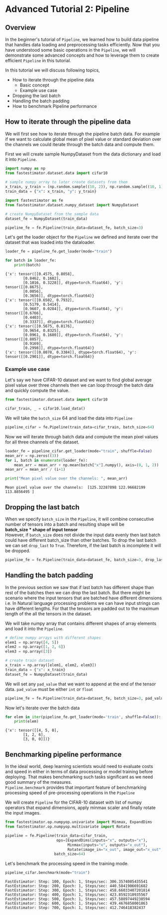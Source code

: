 # Advanced Tutorial 2: Pipeline

## Overview

In the beginner's tutorial of `Pipeline`, we learned how to build data pipeline that handles data loading and preprocessing tasks efficiently. Now that you have understood some basic operations in the `Pipeline`, we will demonstrate some advanced concepts and how to leverage them to create efficient `Pipeline` in this tutorial.

In this tutorial we will discuss following topics,

* How to iterate through the pipeline data
    * Basic concept
    * Example use case
* Dropping the last batch
* Handling the batch padding
* How to benchmark Pipeline performance

## How to iterate through the pipeline data

We will first see how to iterate through the pipeline batch data. For example if we want to calculate global mean of pixel value or standard deviation over the channels we could iterate through the batch data and compute them.

First we will create sample NumpyDataset from the data dictionary and load it into `Pipeline`.


```python
import numpy as np
from fastestimator.dataset.data import cifar10
    
# sample numpy array to later create datasets from them
x_train, y_train = (np.random.sample((10, 2)), np.random.sample((10, 1)))
train_data = {"x": x_train, "y": y_train}
```


```python
import fastestimator as fe
from fastestimator.dataset.numpy_dataset import NumpyDataset

# create NumpyDataset from the sample data
dataset_fe = NumpyDataset(train_data)

pipeline_fe = fe.Pipeline(train_data=dataset_fe, batch_size=3)
```

Let's get the loader object for the `Pipeline` we defined and iterate over the dataset that was loaded into the dataloader.


```python
loader_fe = pipeline_fe.get_loader(mode="train")

for batch in loader_fe:
    print(batch)
```

    {'x': tensor([[0.4575, 0.8058],
            [0.8462, 0.1682],
            [0.1016, 0.3228]], dtype=torch.float64), 'y': tensor([[0.8675],
            [0.0056],
            [0.3656]], dtype=torch.float64)}
    {'x': tensor([[0.6502, 0.7932],
            [0.5179, 0.5414],
            [0.9607, 0.0284]], dtype=torch.float64), 'y': tensor([[0.6766],
            [0.4403],
            [0.3337]], dtype=torch.float64)}
    {'x': tensor([[0.5675, 0.8176],
            [0.9654, 0.8325],
            [0.0961, 0.1680]], dtype=torch.float64), 'y': tensor([[0.8057],
            [0.9169],
            [0.2998]], dtype=torch.float64)}
    {'x': tensor([[0.8078, 0.3384]], dtype=torch.float64), 'y': tensor([[0.2901]], dtype=torch.float64)}


### Example use case

Let's say we have CIFAR-10 dataset and we want to find global average pixel value over three channels then we can loop through the batch data and quickly compute the value.


```python
from fastestimator.dataset.data import cifar10

cifar_train, _ = cifar10.load_data()
```

We will take the `batch_size` 64 and load the data into `Pipeline`


```python
pipeline_cifar = fe.Pipeline(train_data=cifar_train, batch_size=64)
```

Now we will iterate through batch data and compute the mean pixel values for all three channels of the dataset. 


```python
loader_fe = pipeline_cifar.get_loader(mode="train", shuffle=False)
mean_arr = np.zeros((3))
for i, batch in enumerate(loader_fe):
    mean_arr = mean_arr + np.mean(batch["x"].numpy(), axis=(0, 1, 2))
mean_arr = mean_arr / (i+1)
```


```python
print("Mean pixel value over the channels: ", mean_arr)
```

    Mean pixel value over the channels:  [125.32287898 122.96682199 113.8856495 ]


## Dropping the last batch

When we specify `batch_size` in the `Pipeline`, it will combine consecutive number of tensors into a batch and resulting shape will be <br><b>batch_size * shape of input tensor</b><br> However, if `batch_size` does not divide the input data evenly then last batch could have different batch_size than other batches. To drop the last batch we can set `drop_last` to `True`. Therefore, if the last batch is incomplete it will be dropped.


```python
pipeline_fe = fe.Pipeline(train_data=dataset_fe, batch_size=3, drop_last=True)
```

## Handling the batch padding

In the previous section we saw that if last batch has different shape than rest of the batches then we can drop the last batch. But there might be scenario where the input tensors that are batched have different dimensions i.e. In Natural language processing problems we can have input strings can have different lengths. For that the tensors are padded out to the maximum length of the all the tensors in the dataset.


We will take numpy array that contains different shapes of array elements and load it into the `Pipeline`.


```python
# define numpy arrays with different shapes
elem1 = np.array([4, 5])
elem2 = np.array([1, 2, 6])
elem3 = np.array([3])

# create train dataset
x_train = np.array([elem1, elem2, elem3])
train_data = {"x": x_train}
dataset_fe = NumpyDataset(train_data)
```

We will set any `pad_value` that we want to append at the end of the tensor data. `pad_value` must be either `int` or `float`


```python
pipeline_fe = fe.Pipeline(train_data=dataset_fe, batch_size=3, pad_value=0)
```

Now let's iterate over the batch data


```python
for elem in iter(pipeline_fe.get_loader(mode='train', shuffle=False)):
    print(elem)
```

    {'x': tensor([[4, 5, 0],
            [1, 2, 6],
            [3, 0, 0]])}


## Benchmarking pipeline performance

In the ideal world, deep learning scientists would need to evaluate costs and speed in either in terms of data processing or model training before deploying. That makes benchmarking such tasks significant as we need good summary of the measures.<br>
`Pipeline.benchmark` provides that important feature of benchmarking processing speed of pre-processing operations in the `Pipeline`

We will create `Pipeline` for the CIFAR-10 dataset with list of numpy operators that expand dimensions, apply minmax scaler and finally rotate the input images. 


```python
from fastestimator.op.numpyop.univariate import Minmax, ExpandDims
from fastestimator.op.numpyop.multivariate import Rotate

pipeline = fe.Pipeline(train_data=cifar_train,
                       ops=[ExpandDims(inputs="x", outputs="x"),
                            Minmax(inputs="x", outputs="x_out"),
                            Rotate(image_in="x_out", image_out="x_out", limit=180)],
                      batch_size=64)
```

Let's benchmark the processing speed in the training mode.


```python
pipeline_cifar.benchmark(mode="train")
```

    FastEstimator: Step: 100, Epoch: 1, Steps/sec: 306.3574085435541
    FastEstimator: Step: 200, Epoch: 1, Steps/sec: 440.5841906691682
    FastEstimator: Step: 300, Epoch: 1, Steps/sec: 458.66033407201814
    FastEstimator: Step: 400, Epoch: 1, Steps/sec: 423.8592310935567
    FastEstimator: Step: 500, Epoch: 1, Steps/sec: 457.58897449238594
    FastEstimator: Step: 600, Epoch: 1, Steps/sec: 439.4676858001863
    FastEstimator: Step: 700, Epoch: 1, Steps/sec: 412.746418382437

